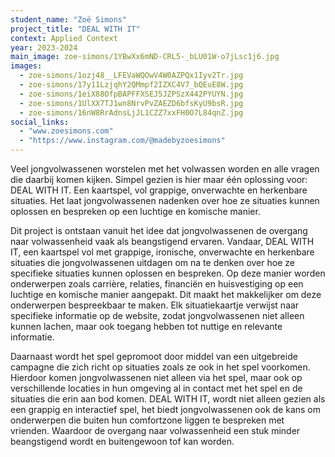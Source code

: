 ```yaml
---
student_name: "Zoë Simons"
project_title: "DEAL WITH IT"
context: Applied Context
year: 2023-2024
main_image: zoe-simons/1YBwXx6mND-CRL5-_bLU01W-o7jLsc1j6.jpg
images:
  - zoe-simons/1ozj48__LFEVaWQOwV4W0AZPQx1Iyv2Tr.jpg
  - zoe-simons/17y11LzjqhY2QMmpf2IZXC4V7_bQEuE8W.jpg
  - zoe-simons/1eiX88OfpBAPFFXSEJ5JZPSzX442PYUYN.jpg
  - zoe-simons/1UlXX7TJ1wn8NrvPvZAEZD6bfsKyU9bsR.jpg
  - zoe-simons/16nW8RrAdnsLjJL1CZZ7xxFH0O7L84qnZ.jpg
social_links:
  - "www.zoesimons.com"
  - "https://www.instagram.com/@madebyzoesimons"
---
```

Veel jongvolwassenen worstelen met het volwassen worden en alle vragen die daarbij komen kijken. Simpel gezien is hier maar één oplossing voor: DEAL WITH IT. Een kaartspel, vol grappige, onverwachte en herkenbare situaties. Het laat jongvolwassenen nadenken over hoe ze situaties kunnen oplossen en bespreken op een luchtige en komische manier.

Dit project is ontstaan vanuit het idee dat jongvolwassenen de overgang naar volwassenheid vaak als beangstigend ervaren. Vandaar, DEAL WITH IT,  een kaartspel vol met grappige, ironische, onverwachte en herkenbare situaties die jongvolwassenen uitdagen om na te denken over hoe ze specifieke situaties kunnen oplossen en bespreken. Op deze manier worden onderwerpen zoals carrière, relaties, financiën en huisvestiging op een luchtige en komische manier aangepakt. Dit maakt het makkelijker om deze onderwerpen bespreekbaar te maken. Elk situatiekaartje verwijst naar specifieke informatie op de website, zodat jongvolwassenen niet alleen kunnen lachen, maar ook toegang hebben tot nuttige en relevante informatie. 

Daarnaast wordt het spel gepromoot door middel van een uitgebreide campagne die zich richt op situaties zoals ze ook in het spel voorkomen. Hierdoor komen jongvolwassenen niet alleen via het spel, maar ook op verschillende locaties in hun omgeving al in contact met het spel en de situaties die erin aan bod komen. DEAL WITH IT, wordt niet alleen gezien als een grappig en interactief spel, het biedt jongvolwassenen ook de kans om onderwerpen die buiten hun comfortzone liggen te bespreken met vrienden. Waardoor de overgang naar volwassenheid een stuk minder beangstigend wordt en buitengewoon tof kan worden.

